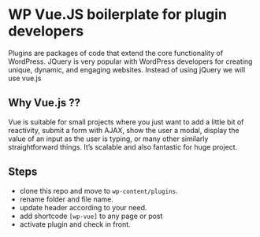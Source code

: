 # WP Vue.JS boilerplate for plugin developers

Plugins are packages of code that extend the core functionality of WordPress. JQuery is very popular with WordPress developers for creating unique, dynamic, and engaging websites. Instead of using jQuery we will use vue.js

## Why Vue.js ??

Vue is suitable for small projects where you just want to add a little bit of reactivity, submit a form with AJAX, show the user a modal, display the value of an input as the user is typing, or many other similarly straightforward things. It’s scalable and also fantastic for huge project.

## Steps

- clone this repo and move to `wp-content/plugins`.
- rename folder and file name.
- update header according to your need.
- add shortcode `[wp-vue]` to any page or post
- activate plugin and check in front.
